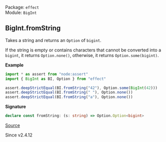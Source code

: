 Package: `effect`<br />
Module: `BigInt`<br />

## BigInt.fromString

Takes a string and returns an `Option` of `bigint`.

If the string is empty or contains characters that cannot be converted into a `bigint`,
it returns `Option.none()`, otherwise, it returns `Option.some(bigint)`.

**Example**

```ts
import * as assert from "node:assert"
import { BigInt as BI, Option } from "effect"

assert.deepStrictEqual(BI.fromString("42"), Option.some(BigInt(42)))
assert.deepStrictEqual(BI.fromString(" "), Option.none())
assert.deepStrictEqual(BI.fromString("a"), Option.none())
```

**Signature**

```ts
declare const fromString: (s: string) => Option.Option<bigint>
```

[Source](https://github.com/Effect-TS/effect/tree/main/packages/effect/src/BigInt.ts#L600)

Since v2.4.12